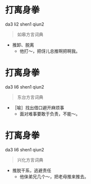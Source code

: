 # 打离身拳
da3 li2 shen1 qiun2
> 如皋方言词典
- 推卸、脱离
  - 他打～，把伢儿总推啊把啊我。

# 打离身拳
da3 li6 shen1 qiun2
> 东台方言词典
- ［喻］找出借口避开麻烦事
  - 面对难事要敢于负责，不能～。

# 打离身拳
da3 li6 shen1 qiun2
> 兴化方言词典
- 推脱干系，逃避责任
  - 他俫弟兄几个～，把老母推来推去。

